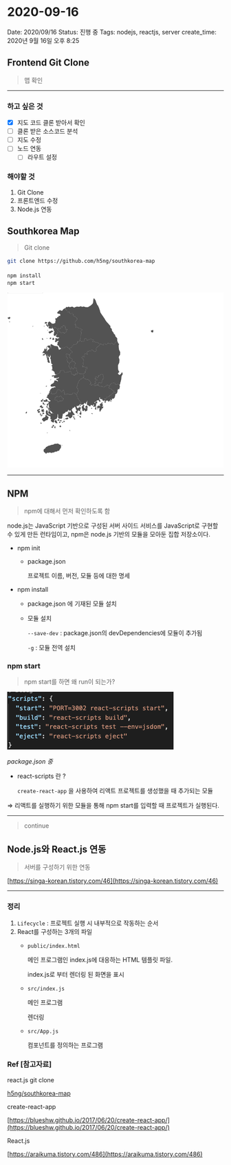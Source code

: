 # 2020-09-16

Date: 2020/09/16
Status: 진행 중
Tags: nodejs, reactjs, server
create_time: 2020년 9월 16일 오후 8:25

## Frontend Git Clone

> 맵 확인

---

### 하고 싶은 것

- [x]  지도 코드 클론 받아서 확인
- [ ]  클론 받은 소스코드 분석
- [ ]  지도 수정
- [ ]  노드 연동
    - [ ]  라우트 설정

### 해야할 것

1. Git Clone
2. 프론트엔드 수정
3. Node.js 연동

## Southkorea Map

> Git clone

```bash
git clone https://github.com/h5ng/southkorea-map

npm install
npm start
```

![Southkorea Map](https://github.com/nerolizm/TIL/blob/master/images/southkorea.png)

---

## NPM

> npm에 대해서 먼저 확인하도록 함

node.js는 JavaScript 기반으로 구성된 서버 사이드 서비스를 JavaScript로 구현할 수 있게 만든 런타임이고, npm은 node.js 기반의 모듈을 모아둔 집합 저장소이다.

- npm init
    - package.json

        프로젝트 이름, 버전, 모듈 등에 대한 명세

- npm install
    - package.json 에 기재된 모듈 설치
    - 모듈 설치

        `--save-dev` : package.json의 devDependencies에 모듈이 추가됨

        `-g` : 모듈 전역 설치

### npm start

> npm start를 하면 왜 run이 되는가?

![package.json](https://github.com/nerolizm/TIL/blob/master/images/package.png)

*package.json 중*




- react-scripts 란 ?

    `create-react-app` 을 사용하여 리액트 프로젝트를 생성했을 때 추가되는 모듈

⇒ 리액트를 실행하기 위한 모듈을 통해 npm start를 입력할 때 프로젝트가 실행된다.

---

> continue

## Node.js와 React.js 연동

> 서버를 구성하기 위한 연동

[https://singa-korean.tistory.com/46](https://singa-korean.tistory.com/46)

---

### 정리

1. `Lifecycle` : 프로젝트 실행 시 내부적으로 작동하는 순서
2. React를 구성하는 3개의 파일
    - `public/index.html`

        메인 프로그램인 index.js에 대응하는 HTML 템플릿 파일.

        index.js로 부터 렌더링 된 화면을 표시

    - `src/index.js`

        메인 프로그램

        렌더링

    - `src/App.js`

        컴포넌트를 정의하는 프로그램

### Ref [참고자료]

react.js git clone

[h5ng/southkorea-map](https://github.com/h5ng/southkorea-map)

create-react-app

[https://blueshw.github.io/2017/06/20/create-react-app/](https://blueshw.github.io/2017/06/20/create-react-app/)

React.js

[https://araikuma.tistory.com/486](https://araikuma.tistory.com/486)
